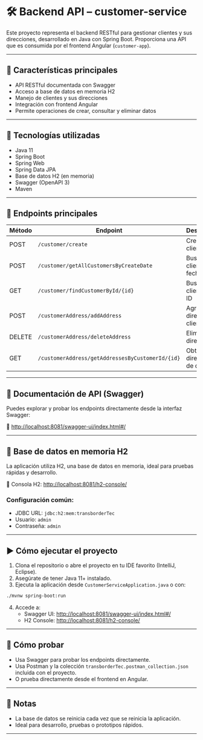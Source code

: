# 🛠️ Backend API – customer-service

Este proyecto representa el backend RESTful para gestionar clientes y sus direcciones, desarrollado en Java con Spring Boot. Proporciona una API que es consumida por el frontend Angular (`customer-app`).

---

## 🚀 Características principales

- API RESTful documentada con Swagger
- Acceso a base de datos en memoria H2
- Manejo de clientes y sus direcciones
- Integración con frontend Angular
- Permite operaciones de crear, consultar y eliminar datos

---

## 🧰 Tecnologías utilizadas

- Java 11
- Spring Boot
- Spring Web
- Spring Data JPA
- Base de datos H2 (en memoria)
- Swagger (OpenAPI 3)
- Maven

---

## 📑 Endpoints principales

| Método | Endpoint                                      | Descripción                         |
|--------|-----------------------------------------------|-------------------------------------|
| POST   | `/customer/create`                            | Crear nuevo cliente                 |
| POST   | `/customer/getAllCustomersByCreateDate`       | Buscar clientes por fecha           |
| GET    | `/customer/findCustomerById/{id}`             | Buscar cliente por ID               |
| POST   | `/customerAddress/addAddress`                 | Agregar dirección a cliente         |
| DELETE | `/customerAddress/deleteAddress`              | Eliminar dirección                  |
| GET    | `/customerAddress/getAddressesByCustomerId/{id}` | Obtener direcciones de cliente    |

---

## 📄 Documentación de API (Swagger)

Puedes explorar y probar los endpoints directamente desde la interfaz Swagger:

🔗 [http://localhost:8081/swagger-ui/index.html#/](http://localhost:8081/swagger-ui/index.html#/)

---

## 💾 Base de datos en memoria H2

La aplicación utiliza H2, una base de datos en memoria, ideal para pruebas rápidas y desarrollo.

🔗 Consola H2: [http://localhost:8081/h2-console/](http://localhost:8081/h2-console/)

### Configuración común:
- JDBC URL: `jdbc:h2:mem:transborderTec`
- Usuario: `admin`
- Contraseña: `admin`

---

## ▶️ Cómo ejecutar el proyecto

1. Clona el repositorio o abre el proyecto en tu IDE favorito (IntelliJ, Eclipse).
2. Asegúrate de tener Java 11+ instalado.
3. Ejecuta la aplicación desde `CustomerServiceApplication.java` o con:

```bash
./mvnw spring-boot:run
```

4. Accede a:
   - Swagger UI: [http://localhost:8081/swagger-ui/index.html#/](http://localhost:8081/swagger-ui/index.html#/)
   - H2 Console: [http://localhost:8081/h2-console/](http://localhost:8081/h2-console/)

---

## 🧪 Cómo probar

- Usa Swagger para probar los endpoints directamente.
- Usa Postman y la colección `transborderTec.postman_collection.json` incluida con el proyecto.
- O prueba directamente desde el frontend en Angular.

---

## 📌 Notas

- La base de datos se reinicia cada vez que se reinicia la aplicación.
- Ideal para desarrollo, pruebas o prototipos rápidos.
---
